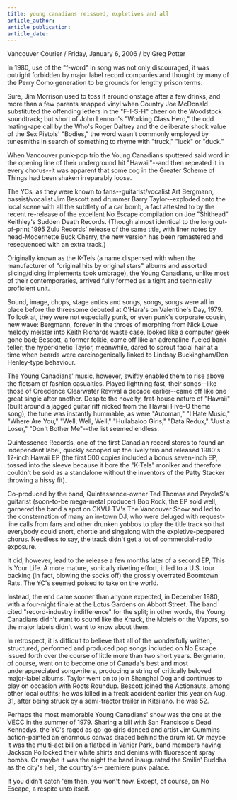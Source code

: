 ```yaml
---
title: young canadians reissued, expletives and all
article_author:
article_publication:
article_date:
---
```

Vancouver Courier / Friday, January 6, 2006 / by Greg Potter  
  
In 1980, use of the "f-word" in song was not only discouraged, it was outright forbidden by major label record companies and thought by many of the Perry Como generation to be grounds for lengthy prison terms.  
  
Sure, Jim Morrison used to toss it around onstage after a few drinks, and more than a few parents snapped vinyl when Country Joe McDonald substituted the offending letters in the "F-I-S-H" cheer on the Woodstock soundtrack; but short of John Lennon's "Working Class Hero," the odd mating-ape call by the Who's Roger Daltrey and the deliberate shock value of the Sex Pistols' "Bodies," the word wasn't commonly employed by tunesmiths in search of something to rhyme with "truck," "luck" or "duck."  
  
When Vancouver punk-pop trio the Young Canadians sputtered said word in the opening line of their underground hit "Hawaii"--and then repeated it in every chorus--it was apparent that some cog in the Greater Scheme of Things had been shaken irreparably loose.  
  
The YCs, as they were known to fans--guitarist/vocalist Art Bergmann, bassist/vocalist Jim Bescott and drummer Barry Taylor--exploded onto the local scene with all the subtlety of a car bomb, a fact attested to by the recent re-release of the excellent No Escape compilation on Joe "Shithead" Keithley's Sudden Death Records. (Though almost identical to the long out-of-print 1995 Zulu Records' release of the same title, with liner notes by head-Modernette Buck Cherry, the new version has been remastered and resequenced with an extra track.)  
  
Originally known as the K-Tels (a name dispensed with when the manufacturer of "original hits by original stars" albums and assorted slicing/dicing implements took umbrage), the Young Canadians, unlike most of their contemporaries, arrived fully formed as a tight and technically proficient unit.  
  
Sound, image, chops, stage antics and songs, songs, songs were all in place before the threesome debuted at O'Hara's on Valentine's Day, 1979. To look at, they were not especially punk, or even punk's corporate cousin, new wave: Bergmann, forever in the throes of morphing from Nick Lowe melody meister into Keith Richards waste case, looked like a computer geek gone bad; Bescott, a former folkie, came off like an adrenaline-fueled bank teller; the hyperkinetic Taylor, meanwhile, dared to sprout facial hair at a time when beards were carcinogenically linked to Lindsay Buckingham/Don Henley-type behaviour.  
  
The Young Canadians' music, however, swiftly enabled them to rise above the flotsam of fashion casualties. Played lightning fast, their songs--like those of Creedence Clearwater Revival a decade earlier--came off like one great single after another. Despite the novelty, frat-house nature of "Hawaii" (built around a jagged guitar riff nicked from the Hawaii Five-O theme song), the tune was instantly hummable, as were "Automan," "I Hate Music," "Where Are You," "Well, Well, Well," "Hullabaloo Girls," "Data Redux," "Just a Loser," "Don't Bother Me"--the list seemed endless.  
  
Quintessence Records, one of the first Canadian record stores to found an independent label, quickly scooped up the lively trio and released 1980's 12-inch Hawaii EP (the first 500 copies included a bonus seven-inch EP, tossed into the sleeve because it bore the "K-Tels" moniker and therefore couldn't be sold as a standalone without the inventors of the Patty Stacker throwing a hissy fit).  
  
Co-produced by the band, Quintessence-owner Ted Thomas and Payola$'s guitarist (soon-to-be mega-metal producer) Bob Rock, the EP sold well, garnered the band a spot on CKVU-TV's The Vancouver Show and led to the consternation of many an in-town DJ, who were deluged with request-line calls from fans and other drunken yobbos to play the title track so that everybody could snort, chortle and singalong with the expletive-peppered chorus. Needless to say, the track didn't get a lot of commercial-radio exposure.  
  
It did, however, lead to the release a few months later of a second EP, This Is Your Life. A more mature, sonically riveting effort, it led to a U.S. tour backing (in fact, blowing the socks off) the grossly overrated Boomtown Rats. The YC's seemed poised to take on the world.  
  
Instead, the end came sooner than anyone expected, in December 1980, with a four-night finale at the Lotus Gardens on Abbott Street. The band cited "record-industry indifference" for the split; in other words, the Young Canadians didn't want to sound like the Knack, the Motels or the Vapors, so the major labels didn't want to know about them.  
  
In retrospect, it is difficult to believe that all of the wonderfully written, structured, performed and produced pop songs included on No Escape issued forth over the course of little more than two short years. Bergmann, of course, went on to become one of Canada's best and most underappreciated songwriters, producing a string of critically beloved major-label albums. Taylor went on to join Shanghai Dog and continues to play on occasion with Roots Roundup. Bescott joined the Actionauts, among other local outfits; he was killed in a freak accident earlier this year on Aug. 31, after being struck by a semi-tractor trailer in Kitsilano. He was 52.  
  
Perhaps the most memorable Young Canadians' show was the one at the VECC in the summer of 1979. Sharing a bill with San Francisco's Dead Kennedys, the YC's raged as go-go girls danced and artist Jim Cummins action-painted an enormous canvas draped behind the drum kit. Or maybe it was the multi-act bill on a flatbed in Vanier Park, band members having Jackson Pollocked their white shirts and denims with fluorescent spray bombs. Or maybe it was the night the band inaugurated the Smilin' Buddha as the city's hell, the country's-- premiere punk palace.  
  
If you didn't catch 'em then, you won't now. Except, of course, on No Escape, a respite unto itself.  
